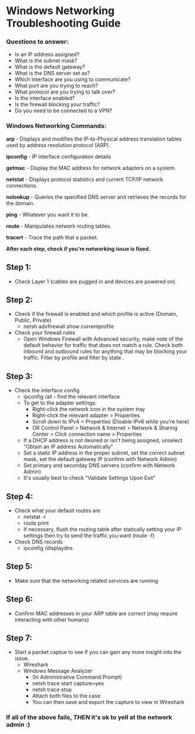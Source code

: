 # Windows Networking Troubleshooting Guide

### Questions to answer:
* Is an IP address assigned?
* What is the subnet mask?
* What is the default gateway?
* What is the DNS server set as?
* Which interface are you using to communicate?
* What port are you trying to reach?
* What protocol are you trying to talk over?
* Is the interface enabled?
* Is the firewall blocking your traffic?
* Do you need to be connected to a VPN?

### Windows Networking Commands:
**arp** - Displays and modifies the IP-to-Physical address translation tables used by address resolution protocol (ARP).

**ipconfig** - IP interface configuration details

**getmac** - Display the MAC address for network adapters on a system.

**netstat** - Displays protocol statistics and current TCP/IP network connections.

**nslookup** - Queries the specified DNS server and retrieves the records for the domain.

**ping** - Whatever you want it to be.

**route** - Manipulates network routing tables.

**tracert** - Trace the path that a packet. 


**After each step, check if you're networking issue is fixed.** 

## Step 1:
* Check Layer 1 (cables are pugged in and devices are powered on)

## Step 2:
* Check if the firewall is enabled and which profile is active (Domain, Public, Private)
    - netsh advfirewall show currentprofile
* Check your firewall rules
    - Open Windows Firewall with Advanced security, make note of the default behavior for traffic that does not match a rule. Check both inbound and outbound rules for anything that may be blocking your traffic. Filter by profile <Active Profile> and filter by state <Enabled>.

## Step 3:
* Check the interface config
    - ipconfig /all - find the relevant interface
    - To get to the adapter settings:
        - Right-click the network icon in the system tray
        - Right-click the relevant adapter > Properties
        - Scroll down to IPv4 > Properties (Disable IPv6 while you're here)
        - OR Control Panel > Network & Internet > Network & Sharing Center > Click connection name > Properties
    - If a DHCP address is not desired or isn't being assigned, unselect "Obtain an IP address Automatically"
    - Set a static IP address in the proper subnet, set the correct subnet mask, set the default gateway IP (confirm with Network Admin)
    - Set primary and seconday DNS servers (confirm with Network Admin)
    - It's usually best to check "Validate Settings Upon Exit"

## Step 4:
* Check what your default routes are
    - netstat -r
    - route print
    - If necessary, flush the routing table after statically setting your IP settings then  try to send the traffic you want (route -f)
* Check DNS records
    - ipconfig /displaydns

## Step 5:
* Make sure that the networking related services are running

## Step 6:
* Confirm MAC addresses in your ARP table are correct (may require interacting with other humans)

## Step 7:
* Start a packet captue to see if you can gain any more insight into the issue.
    - Wireshark
    - Windows Message Analyzer
        - (In Administrative Command Prompt)
        - netsh trace start capture=yes
        - netsh trace stop
        - Attach both files to the case
        - You can then save and export the capture to view in Wireshark
### If all of the above fails, **_THEN_** it's ok to yell at the network admin :)
